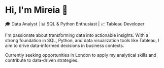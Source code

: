 # Hi, I'm Mireia 👋

🎓 Data Analyst | 📊 SQL & Python Enthusiast | 📈 Tableau Developer

I'm passionate about transforming data into actionable insights. With a strong foundation in SQL, Python, and data visualization tools like Tableau, I aim to drive data-informed decisions in business contexts.

Currently seeking opportunities in London to apply my analytical skills and contribute to data-driven strategies.

